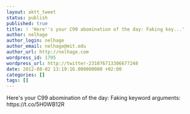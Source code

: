 ```yaml
---
layout: aktt_tweet
status: publish
published: true
title: ! 'Here''s your C99 abomination of the day: Faking key...'
author: nelhage
author_login: nelhage
author_email: nelhage@mit.edu
author_url: http://nelhage.com
wordpress_id: 1795
wordpress_url: http://twitter-231076713306677248
date: 2012-08-02 13:19:16.000000000 +02:00
categories: []
tags: []
---
```

Here's your C99 abomination of the day: Faking keyword arguments: https:&#47;&#47;t.co&#47;5H0WB12R
